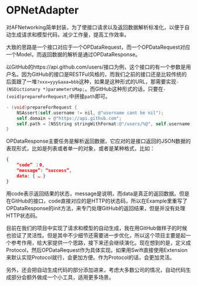 # OPNetAdapter

对AFNetworking简单封装，为了使接口请求以及返回数据解析标准化，以便于自动生成请求和模型代码，减少工作量，提高工作效率。

大致的思路是一个接口对应于一个OPDataRequest，而一个OPDataRequest对应一个Model，而返回数据的解析是通过OPDataResponse。

以GitHub的https://api.github.com/users/接口为例，这个接口的有一个参数是用户名。因为GitHub的接口是RESTFul风格的，而我们之前的接口还是比较传统的后面跟了一堆`?xxx=yyy&aaa=bbb`这种，如果是这种形式的URL，那需要实现`- (NSDictionary *)parametersMap;`。而GitHub这种形式的话，只要在`- (void)prepareForRequest;`中拼接`path`即可。

```objective-c
- (void)prepareForRequest {
    NSAssert(self.username != nil, @"username cant be nil");
    self.domain = @"https://api.github.com";
    self.path = [NSString stringWithFormat:@"/users/%@", self.username];
}
```

OPDataResponse主要任务是解析返回数据，它应对的是接口返回的JSON数据的表现形式，比如是列表或者单一的对象，或者是某种格式，比如：

```json
{ 
	“code” ：0, 
	“message”: “success”, 
	data: { … } 
}
```

用code表示返回结果的状态，message是说明，而data是真正的返回数据。但是在GitHub的接口，code直接对应的是HTTP的状态码，所以在Example里重写了OPDataResponse的init方法，来专门处理GitHub的返回结果，但是并没有处理HTTP状态码。

目前在我们的项目中实现了请求和模型的自动生成，我在用GitHub做样子的时候也验证了灵活性。但是其中不少细节还需要进一步优化，所以这个项目主要是起一个参考作用，给大家提供一个思路，接下来还会继续演化。现在想到的是，定义成Protocol，然后OPDataRequest作为具体实现。如果用Swift直接使用Extension来默认实现Protocol就行，会更加方便。作为Protocol的话，会更加灵活。

另外，还会把自动生成代码的部分添加进来，考虑大多数公司的情况，自动代码生成部分会额外做成一个小工具，适用更多场景。